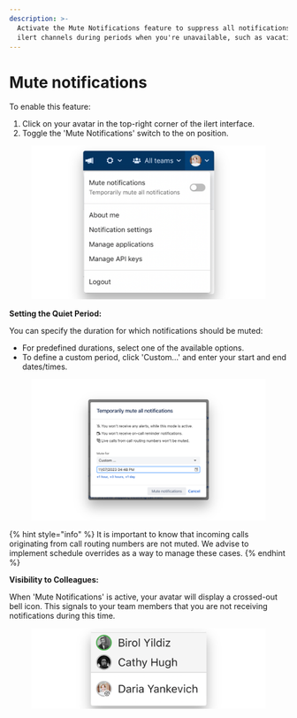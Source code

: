 ```yaml
---
description: >-
  Activate the Mute Notifications feature to suppress all notifications from
  ilert channels during periods when you're unavailable, such as vacations.
---
```


# Mute notifications

To enable this feature:

1. Click on your avatar in the top-right corner of the ilert interface.&#x20;
2. Toggle the 'Mute Notifications' switch to the on position.

<figure><img src="../../.gitbook/assets/01 mute notifications.png" alt=""><figcaption></figcaption></figure>

**Setting the Quiet Period:**

You can specify the duration for which notifications should be muted:

* For predefined durations, select one of the available options.&#x20;
* To define a custom period, click 'Custom…' and enter your start and end dates/times.

<figure><img src="../../.gitbook/assets/02 mute notifications (1).png" alt=""><figcaption></figcaption></figure>

{% hint style="info" %}
It is important to know that incoming calls originating from call routing numbers are not muted. We advise to implement schedule overrides as a way to manage these cases.
{% endhint %}

**Visibility to Colleagues:**

When 'Mute Notifications' is active, your avatar will display a crossed-out bell icon. This signals to your team members that you are not receiving notifications during this time.

<figure><img src="../../.gitbook/assets/03 mute notifications.png" alt=""><figcaption></figcaption></figure>
